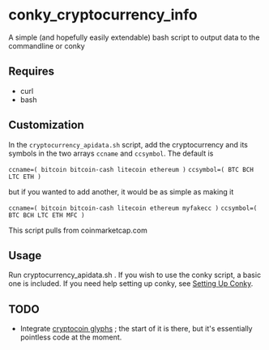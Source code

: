 # conky_cryptocurrency_info
A simple (and hopefully easily extendable) bash script to output data to the commandline or conky

## Requires

* curl
* bash

## Customization

In the `cryptocurrency_apidata.sh` script, add the cryptocurrency and its
symbols in the two arrays `ccname` and `ccsymbol`.  The default is

`ccname=( bitcoin bitcoin-cash litecoin ethereum )`
`ccsymbol=( BTC BCH LTC ETH )`

but if you wanted to add another, it would be as simple as making it

`ccname=( bitcoin bitcoin-cash litecoin ethereum myfakecc )`
`ccsymbol=( BTC BCH LTC ETH MFC )`

This script pulls from coinmarketcap.com

## Usage

Run cryptocurrency_apidata.sh .
If you wish to use the conky script, a basic one is included. If you need 
help setting up conky, see [Setting Up Conky](https://help.ubuntu.com/community/SettingUpConky).

## TODO 

* Integrate [cryptocoin glyphs](https://github.com/allienworks/cryptocoins)
; the start of it is there, but it's essentially pointless code at the
moment.
